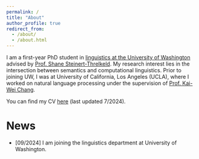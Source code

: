 ```yaml
---
permalink: /
title: "About"
author_profile: true
redirect_from: 
  - /about/
  - /about.html
---
```


I am a first-year PhD student in [linguistics at the University of Washington](https://linguistics.washington.edu/) advised by [Prof. Shane Steinert-Threlkeld](https://www.shane.st/). My research interest lies in the intersection between semantics and computational linguistics. Prior to joining UW, I was at University of California, Los Angeles (UCLA), where I worked on natural language processing under the supervision of [Prof. Kai-Wei Chang](https://web.cs.ucla.edu/~kwchang/).

You can find my CV [here](/files/CV_7_24.pdf) (last updated 7/2024).

News
======
- [09/2024] I am joining the linguistics department at University of Washington.